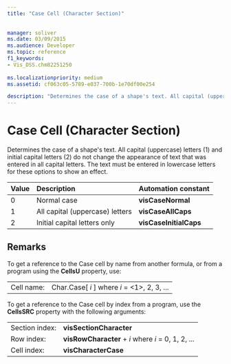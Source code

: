 ```yaml
---
title: "Case Cell (Character Section)"
 
 
manager: soliver
ms.date: 03/09/2015
ms.audience: Developer
ms.topic: reference
f1_keywords:
- Vis_DSS.chm82251250
 
ms.localizationpriority: medium
ms.assetid: cf063c05-5789-e037-700b-1e70df00e254

description: "Determines the case of a shape's text. All capital (uppercase) letters (1) and initial capital letters (2) do not change the appearance of text that was entered in all capital letters. The text must be entered in lowercase letters for these options to show an effect."
---
```


# Case Cell (Character Section)

Determines the case of a shape's text. All capital (uppercase) letters (1) and initial capital letters (2) do not change the appearance of text that was entered in all capital letters. The text must be entered in lowercase letters for these options to show an effect.
  
|**Value**|**Description**|**Automation constant**|
|:-----|:-----|:-----|
| 0  <br/> | Normal case  <br/> |**visCaseNormal** <br/> |
| 1  <br/> | All capital (uppercase) letters  <br/> |**visCaseAllCaps** <br/> |
| 2  <br/> | Initial capital letters only  <br/> |**visCaseInitialCaps** <br/> |
   
## Remarks

To get a reference to the Case cell by name from another formula, or from a program using the **CellsU** property, use: 
  
|||
|:-----|:-----|
| Cell name:  <br/> | Char.Case[  *i*  ]            where  *i*  = <1>, 2, 3, ... |
   
To get a reference to the Case cell by index from a program, use the **CellsSRC** property with the following arguments: 
  
|||
|:-----|:-----|
| Section index:  <br/> |**visSectionCharacter** <br/> |
| Row index:  <br/> |**visRowCharacter** +  *i*            where  *i*  = 0, 1, 2, ... |
| Cell index:  <br/> |**visCharacterCase** <br/> |
   

